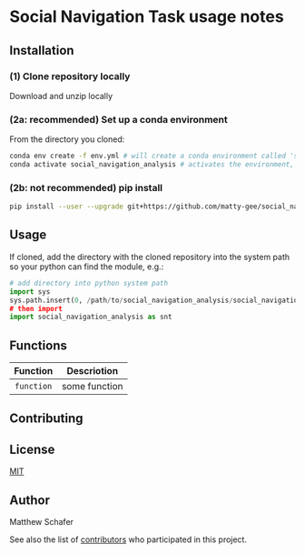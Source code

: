# Social Navigation Task usage notes

## Installation

### (1) Clone repository locally

Download and unzip locally

### (2a: recommended) Set up a conda environment

From the directory you cloned: 

```bash
conda env create -f env.yml # will create a conda environment called 'social_navigation_analysis'.... may take a minute 
conda activate social_navigation_analysis # activates the environment, so have access to packages etc
```

### (2b: not recommended) pip install
```bash
pip install --user --upgrade git+https://github.com/matty-gee/social_navigation_analysis.git
```

## Usage

If cloned, add the directory with the cloned repository into the system path so your python can find the module, e.g.: 

```python
# add directory into python system path
import sys
sys.path.insert(0, /path/to/social_navigation_analysis/social_navigation_analysis')
# then import 
import social_navigation_analysis as snt

```

## Functions

| Function | Descriotion |
| :----: | --- |
| `function` | some function |


## Contributing


## License
[MIT](https://choosealicense.com/licenses/mit/)

## Author

Matthew Schafer

See also the list of [contributors](https://github.com/your/project/contributors) who participated in this project.
